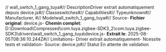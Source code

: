 // wall_switch_1_gang_tuya#// DescriptionDriver extrait automatiquement depuis device.js#// Classeswitches#// Capabilities#// Typeunknown#// Manufacturer, #// Modelwall_switch_1_gang_tuya#// Source- **Fichier original**: device.js- **Chemin complet**: D:\Download\Compressed\com.tuya.zigbee-SDK3_2\com.tuya.zigbee-SDK3\drivers\wall_switch_1_gang_tuya\device.js- **Extrait le**: 2025-08-05T08:36:10.244Z#// Limitations- Driver extrait automatiquement- Ncessite tests et validation- Source: device.js#// Statut En attente de validation
